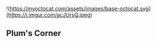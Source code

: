 !(https://myoctocat.com/assets/images/base-octocat.svg](https://i.imgur.com/acJUrsQ.jpeg)

## Plum's Corner
